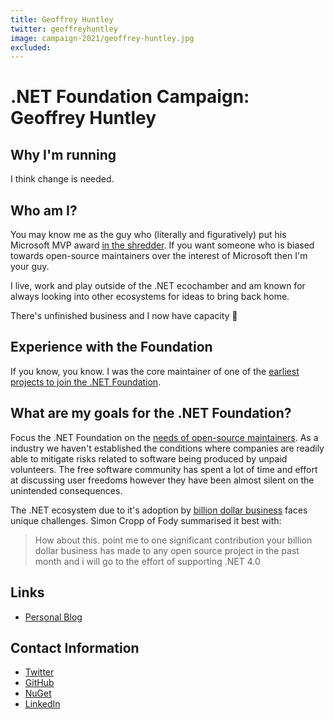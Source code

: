 ```yaml
---
title: Geoffrey Huntley
twitter: geoffreyhuntley
image: campaign-2021/geoffrey-huntley.jpg
excluded:
---
```


# .NET Foundation Campaign: Geoffrey Huntley

## Why I'm running

I think change is needed.

## Who am I?

You may know me as the guy who (literally and figuratively) put his Microsoft MVP award [in the shredder](https://www.crn.com.au/news/microsoft-pushes-mvps-influencers-to-spruik-azure-in-lead-up-to-aws-reinvent-563623). If you want someone who is biased towards open-source maintainers over the interest of Microsoft then I'm your guy.

I live, work and play outside of the .NET ecochamber and am known for always looking into other ecosystems for ideas to bring back home. 

There's unfinished business and I now have capacity 🧡

## Experience with the Foundation

If you know, you know. I was the core maintainer of one of the [earliest projects to join the .NET Foundation](https://dotnetfoundation.org/blog/2017/08/08/welcome-reactiveui-to-the-net-foundation). 

## What are my goals for the .NET Foundation?

Focus the .NET Foundation on the [needs of open-source maintainers](https://medium.com/open-collective/funding-open-source-how-webpack-reached-400k-year-dfb6d8384e19). As a industry we haven't established the conditions where companies are readily able to mitigate risks related to software being produced by unpaid volunteers. The free software community has spent a lot of time and effort at discussing user freedoms however they have been almost silent on the unintended consequences.

The .NET ecosystem due to it's adoption by [billion dollar business](https://github.com/Fody/PropertyChanged/issues/270#issuecomment-320145654) faces unique challenges. Simon Cropp of Fody summarised it best with:

> How about this. point me to one significant contribution your billion dollar business has made to any open source project in the past month and i will go to the effort of supporting .NET 4.0


## Links

* [Personal Blog](https://www.ghuntley.com/the-office)


## Contact Information

* [Twitter](https://twitter.com/geoffreyhuntley)
* [GitHub](https://github.com/ghuntley)
* [NuGet](https://www.nuget.org/profiles/ghuntley)
* [LinkedIn](https://www.linkedin.com/in/geoffreyhuntley)
